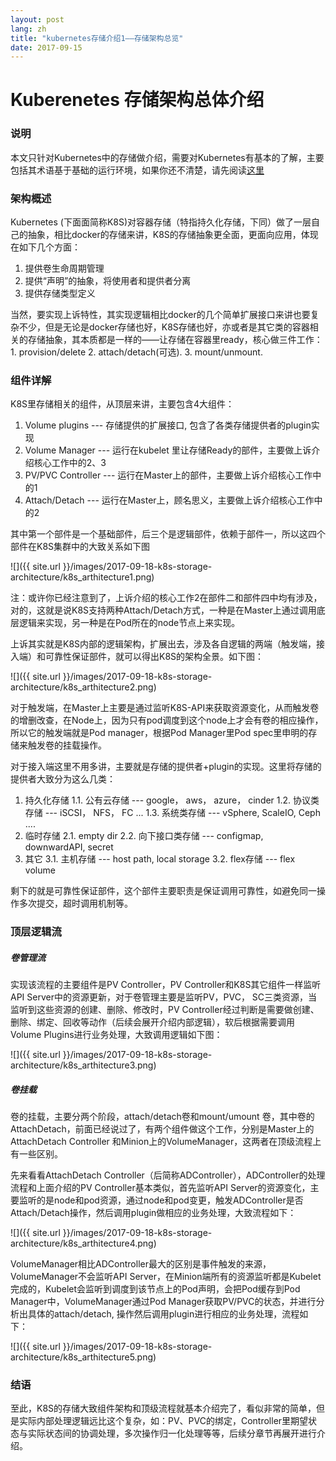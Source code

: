```yaml
---
layout: post
lang: zh
title: "kubernetes存储介绍1——存储架构总览"
date: 2017-09-15
---
```


Kuberenetes 存储架构总体介绍
==========================

### 说明

本文只针对Kubernetes中的存储做介绍，需要对Kubernetes有基本的了解，主要包括其术语基于基础的运行环境，如果你还不清楚，请先阅读[这里](https://kubernetes.io/docs/concepts/)

### 架构概述

Kubernetes (下面面简称K8S)对容器存储（特指持久化存储，下同）做了一层自己的抽象，相比docker的存储来讲，K8S的存储抽象更全面，更面向应用，体现在如下几个方面：

 1. 提供卷生命周期管理
 2. 提供“声明”的抽象，将使用者和提供者分离
 3. 提供存储类型定义
 
当然，要实现上诉特性，其实现逻辑相比docker的几个简单扩展接口来讲也要复杂不少，但是无论是docker存储也好，K8S存储也好，亦或者是其它类的容器相关的存储抽象，其本质都是一样的——让存储在容器里ready，核心做三件工作：1. provision/delete   2. attach/detach(可选).   3. mount/unmount.  

### 组件详解
 
K8S里存储相关的组件，从顶层来讲，主要包含4大组件：
   
 1. Volume plugins  ---  存储提供的扩展接口, 包含了各类存储提供者的plugin实现
 2. Volume Manager --- 运行在kubelet 里让存储Ready的部件，主要做上诉介绍核心工作中的2、3
 3. PV/PVC Controller --- 运行在Master上的部件，主要做上诉介绍核心工作中的1
 4. Attach/Detach  --- 运行在Master上，顾名思义，主要做上诉介绍核心工作中的2
  
其中第一个部件是一个基础部件，后三个是逻辑部件，依赖于部件一，所以这四个部件在K8S集群中的大致关系如下图

![]({{ site.url }}/images/2017-09-18-k8s-storage-architecture/k8s_arthitecture1.png)

注：或许你已经注意到了，上诉介绍的核心工作2在部件二和部件四中均有涉及，对的，这就是说K8S支持两种Attach/Detach方式，一种是在Master上通过调用底层逻辑来实现，另一种是在Pod所在的node节点上来实现。

上诉其实就是K8S内部的逻辑架构，扩展出去，涉及各自逻辑的两端（触发端，接入端）和可靠性保证部件，就可以得出K8S的架构全景。如下图：

![]({{ site.url }}/images/2017-09-18-k8s-storage-architecture/k8s_arthitecture2.png)

对于触发端，在Master上主要是通过监听K8S-API来获取资源变化，从而触发卷的增删改查，在Node上，因为只有pod调度到这个node上才会有卷的相应操作，所以它的触发端就是Pod manager，根据Pod Manager里Pod spec里申明的存储来触发卷的挂载操作。

对于接入端这里不用多讲，主要就是存储的提供者+plugin的实现。这里将存储的提供者大致分为这么几类：

1. 持久化存储
	1.1. 公有云存储 --- google， aws， azure， cinder
	1.2. 协议类存储 --- iSCSI， NFS， FC ...
	1.3. 系统类存储 --- vSphere, ScaleIO, Ceph ....
2. 临时存储
	2.1. empty dir
	2.2. 向下接口类存储 --- configmap, downwardAPI, secret
3. 其它
	3.1. 主机存储 --- host path, local storage
	3.2. flex存储 --- flex volume 

剩下的就是可靠性保证部件，这个部件主要职责是保证调用可靠性，如避免同一操作多次提交，超时调用机制等。

### 顶层逻辑流

##### 卷管理流

实现该流程的主要组件是PV Controller，PV Controller和K8S其它组件一样监听API Server中的资源更新，对于卷管理主要是监听PV，PVC， SC三类资源，当监听到这些资源的创建、删除、修改时，PV Controller经过判断是需要做创建、删除、绑定、回收等动作（后续会展开介绍内部逻辑），软后根据需要调用Volume Plugins进行业务处理，大致调用逻辑如下图：

![]({{ site.url }}/images/2017-09-18-k8s-storage-architecture/k8s_arthitecture3.png)

##### 卷挂载

卷的挂载，主要分两个阶段，attach/detach卷和mount/umount 卷，其中卷的AttachDetach，前面已经说过了，有两个组件做这个工作，分别是Master上的AttachDetach Controller 和Minion上的VolumeManager，这两者在顶级流程上有一些区别。

先来看看AttachDetach Controller（后简称ADController），ADController的处理流程和上面介绍的PV Controller基本类似，首先监听API Server的资源变化，主要监听的是node和pod资源，通过node和pod变更，触发ADController是否Attach/Detach操作，然后调用plugin做相应的业务处理，大致流程如下：

![]({{ site.url }}/images/2017-09-18-k8s-storage-architecture/k8s_arthitecture4.png)

VolumeManager相比ADController最大的区别是事件触发的来源，VolumeManager不会监听API Server，在Minion端所有的资源监听都是Kubelet完成的，Kubelet会监听到调度到该节点上的Pod声明，会把Pod缓存到Pod Manager中，VolumeManager通过Pod Manager获取PV/PVC的状态，并进行分析出具体的attach/detach, 操作然后调用plugin进行相应的业务处理，流程如下：

![]({{ site.url }}/images/2017-09-18-k8s-storage-architecture/k8s_arthitecture5.png)
   
### 结语

至此，K8S的存储大致组件架构和顶级流程就基本介绍完了，看似非常的简单，但是实际内部处理逻辑远比这个复杂，如：PV、PVC的绑定，Controller里期望状态与实际状态间的协调处理，多次操作归一化处理等等，后续分章节再展开进行介绍。








